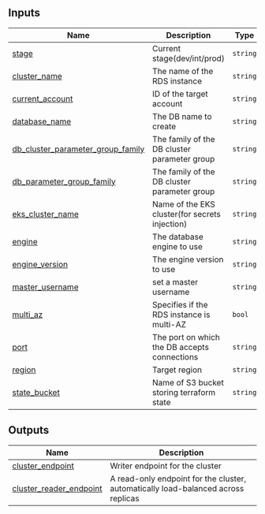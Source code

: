 <!-- BEGINNING OF PRE-COMMIT-TERRAFORM DOCS HOOK -->
## Inputs

| Name | Description | Type | Default | Required |
|------|-------------|------|---------|:--------:|
| <a name="input_stage"></a> [stage](#input\_stage) | Current stage(dev/int/prod) | `string` | n/a | yes |
| <a name="input_cluster_name"></a> [cluster\_name](#input\_cluster\_name) | The name of the RDS instance | `string` | `"kutt-cluster"` | no |
| <a name="input_current_account"></a> [current\_account](#input\_current\_account) | ID of the target account | `string` | `"365703723957"` | no |
| <a name="input_database_name"></a> [database\_name](#input\_database\_name) | The DB name to create | `string` | `"kutt"` | no |
| <a name="input_db_cluster_parameter_group_family"></a> [db\_cluster\_parameter\_group\_family](#input\_db\_cluster\_parameter\_group\_family) | The family of the DB cluster parameter group | `string` | `"aurora-postgresql14"` | no |
| <a name="input_db_parameter_group_family"></a> [db\_parameter\_group\_family](#input\_db\_parameter\_group\_family) | The family of the DB cluster parameter group | `string` | `"aurora-postgresql14"` | no |
| <a name="input_eks_cluster_name"></a> [eks\_cluster\_name](#input\_eks\_cluster\_name) | Name of the EKS cluster(for secrets injection) | `string` | `"test-cluster"` | no |
| <a name="input_engine"></a> [engine](#input\_engine) | The database engine to use | `string` | `"aurora-postgresql"` | no |
| <a name="input_engine_version"></a> [engine\_version](#input\_engine\_version) | The engine version to use | `string` | `"14.4"` | no |
| <a name="input_master_username"></a> [master\_username](#input\_master\_username) | set a master username | `string` | `"root"` | no |
| <a name="input_multi_az"></a> [multi\_az](#input\_multi\_az) | Specifies if the RDS instance is multi-AZ | `bool` | `true` | no |
| <a name="input_port"></a> [port](#input\_port) | The port on which the DB accepts connections | `string` | `"5432"` | no |
| <a name="input_region"></a> [region](#input\_region) | Target region | `string` | `"eu-central-1"` | no |
| <a name="input_state_bucket"></a> [state\_bucket](#input\_state\_bucket) | Name of S3 bucket storing terraform state | `string` | `"kutt-state"` | no |

## Outputs

| Name | Description |
|------|-------------|
| <a name="output_cluster_endpoint"></a> [cluster\_endpoint](#output\_cluster\_endpoint) | Writer endpoint for the cluster |
| <a name="output_cluster_reader_endpoint"></a> [cluster\_reader\_endpoint](#output\_cluster\_reader\_endpoint) | A read-only endpoint for the cluster, automatically load-balanced across replicas |
<!-- END OF PRE-COMMIT-TERRAFORM DOCS HOOK -->